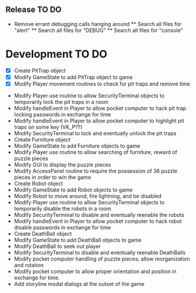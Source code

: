 ## Release TO DO
* Remove errant debugging calls hanging around
** Search all files for "alert"
** Search all files for "DEBUG"
** Search all files for "console"

# Development TO DO
* [X] Create PitTrap object
* [X] Modify GameState to add PitTrap object to game
* [X] Modify Player movement routines to check for pit traps and remove time
* Modify Player use routine to allow SecurityTerminal objects to temporarily lock the pit traps in a room
* Modify handleEvent in Player to allow pocket computer to hack pit trap locking passwords in exchange for time
* Modify handleEvent in Player to allow pocket computer to highlight pit traps on some key (VK_P??)
* Modify SecurityTerminal to lock and eventually unlock the pit traps
* Create Furniture object
* Modify GameState to add Furniture objects to game
* Modify Player use routine to allow searching of furniture, reward of puzzle pieces
* Modify GUI to display the puzzle pieces
* Modify AccessPanel routine to require the possession of 36 puzzle pieces in order to win the game
* Create Robot object
* Modify GameState to add Robot objects to game
* Modify Robot to move around, fire lightning, and be disabled
* Modify Player use routine to allow SecurityTerminal objects to temporarily disable the robots in a room
* Modify SecurityTerminal to disable and eventually reenable the robots
* Modify handleEvent in Player to allow pocket computer to hack robot disable passwords in exchange for time
* Create DeathBall object
* Modify GameState to add DeathBall objects to game
* Modify DeathBall to seek out player
* Modify SecurityTerminal to disable and eventually reenable DeathBalls
* Modify pocket computer handling of puzzle pieces; allow reorganization and rotation
* Modify pocket computer to allow proper orientation and position in exchange for time.
* Add storyline modal dialogs at the outset of the game
